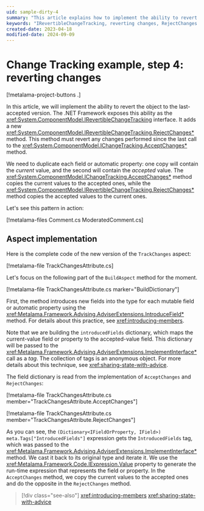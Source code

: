 ```yaml
---
uid: sample-dirty-4
summary: "This article explains how to implement the ability to revert changes in objects using the `IRevertibleChangeTracking` interface in .NET."
keywords: "IRevertibleChangeTracking, reverting changes, RejectChanges method, .NET, AcceptChanges method"
created-date: 2023-04-18
modified-date: 2024-09-09
---
```


# Change Tracking example, step 4: reverting changes

[!metalama-project-buttons .]

In this article, we will implement the ability to revert the object to the last-accepted version. The .NET Framework
exposes this ability as the <xref:System.ComponentModel.IRevertibleChangeTracking> interface. It adds a
new <xref:System.ComponentModel.IRevertibleChangeTracking.RejectChanges*> method. This method must revert any changes
performed since the last call to the <xref:System.ComponentModel.IChangeTracking.AcceptChanges*> method.

We need to duplicate each field or automatic property: one copy will contain the _current_ value, and the second will
contain the _accepted_ value. The <xref:System.ComponentModel.IChangeTracking.AcceptChanges*> method copies the current
values to the accepted ones, while the <xref:System.ComponentModel.IRevertibleChangeTracking.RejectChanges*> method
copies the accepted values to the current ones.

Let's see this pattern in action:

[!metalama-files Comment.cs ModeratedComment.cs]

## Aspect implementation

Here is the complete code of the new version of the `TrackChanges` aspect:

[!metalama-file TrackChangesAttribute.cs]

Let's focus on the following part of the `BuildAspect` method for the moment.

[!metalama-file TrackChangesAttribute.cs marker="BuildDictionary"]

First, the method introduces new fields into the type for each mutable field or automatic property using
the <xref:Metalama.Framework.Advising.AdviserExtensions.IntroduceField*> method. For details about this practice,
see <xref:introducing-members>.

Note that we are building the `introducedFields` dictionary, which maps the current-value field or property to the
accepted-value field. This dictionary will be passed to
the <xref:Metalama.Framework.Advising.AdviserExtensions.ImplementInterface*> call as a _tag_. The collection of tags is
an
anonymous object. For more details about this technique, see <xref:sharing-state-with-advice>.

The field dictionary is read from the implementation of `AcceptChanges` and `RejectChanges`:

[!metalama-file TrackChangesAttribute.cs member="TrackChangesAttribute.AcceptChanges"]

[!metalama-file TrackChangesAttribute.cs member="TrackChangesAttribute.RejectChanges"]

As you can see, the `(Dictionary<IFieldOrProperty, IField>) meta.Tags["IntroducedFields"]` expression gets
the `IntroducedFields` tag, which was passed to
the <xref:Metalama.Framework.Advising.AdviserExtensions.ImplementInterface*> method. We cast it back to its original
type
and iterate it. We use the <xref:Metalama.Framework.Code.IExpression.Value> property to generate the run-time expression
that represents the field or property. In the `AcceptChanges` method, we copy the current values to the accepted ones
and do the opposite in the `RejectChanges` method.

> [!div class="see-also"]
> <xref:introducing-members>
> <xref:sharing-state-with-advice>



